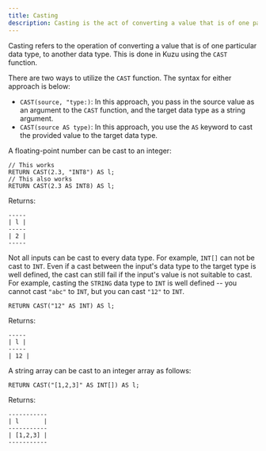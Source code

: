 ```yaml
---
title: Casting
description: Casting is the act of converting a value that is of one particular data type to another data type.
---
```


Casting refers to the operation of converting a value that is of one particular data type, to another data type.
This is done in Kuzu using the `CAST` function.

There are two ways to utilize the `CAST` function. The syntax for either approach is below:

- `CAST(source, "type:)`: In this approach, you pass in the source value as an argument to the `CAST` function, and the target data type as a string argument.
- `CAST(source AS type)`: In this approach, you use the `AS` keyword to cast the provided value to the target data type.

A floating-point number can be cast to an integer:

```cypher
// This works
RETURN CAST(2.3, "INT8") AS l;
// This also works
RETURN CAST(2.3 AS INT8) AS l;
```
Returns:
```
-----
| l |
-----
| 2 |
-----
```

Not all inputs can be cast to every data type. For example, `INT[]` can not be cast to `INT`. Even
if a cast between the input's data type to the target type is well defined, the cast can still fail
if the input's value is not suitable to cast. For example, casting the `STRING` data type to
`INT` is well defined -- you cannot cast `"abc"` to `INT`, but you can cast `"12"` to `INT`.

```cypher
RETURN CAST("12" AS INT) AS l;
```
Returns:
```
-----
| l |
-----
| 12 |
```

A string array can be cast to an integer array as follows:

```cypher
RETURN CAST("[1,2,3]" AS INT[]) AS l;
```
Returns:
```
-----------
| l       |
-----------
| [1,2,3] |
-----------
```
